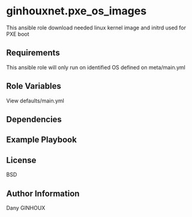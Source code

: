 ginhouxnet.pxe_os_images
=========

This ansible role download needed linux kernel image and initrd used for PXE boot


Requirements
------------

This ansible role will only run on identified OS defined on meta/main.yml


Role Variables
--------------

View defaults/main.yml 



Dependencies
------------




Example Playbook
----------------



License
-------

BSD


Author Information
------------------

Dany GINHOUX

